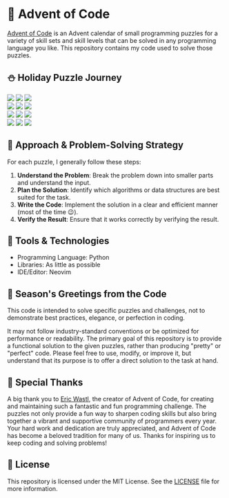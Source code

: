 # :santa: Advent of Code

[Advent of Code](https://adventofcode.com) is an Advent calendar of small programming puzzles for a variety of skill sets and skill levels that can be solved in any programming language you like. This repository contains my code used to solve those puzzles.

## :snowman: Holiday Puzzle Journey

![](https://img.shields.io/badge/advent_of_code-2024-FC4C02?logo=adventofcode)
![](https://img.shields.io/badge/days%20completed-02-FC4C02)
![](https://img.shields.io/badge/stars%20⭐-04-FC4C02)\
![](https://img.shields.io/badge/advent_of_code-2023-FC4C02?logo=adventofcode)
![](https://img.shields.io/badge/days%20completed-25-FC4C02)
![](https://img.shields.io/badge/stars%20⭐-50-FC4C02)\
![](https://img.shields.io/badge/advent_of_code-2022-FC4C02?logo=adventofcode)
![](https://img.shields.io/badge/days%20completed-10-FC4C02)
![](https://img.shields.io/badge/stars%20⭐-20-FC4C02)\
![](https://img.shields.io/badge/advent_of_code-2021-FC4C02?logo=adventofcode)
![](https://img.shields.io/badge/days%20completed-2.5-FC4C02)
![](https://img.shields.io/badge/stars%20⭐-05-FC4C02)

## :dart: Approach & Problem-Solving Strategy
For each puzzle, I generally follow these steps:

1. **Understand the Problem**: Break the problem down into smaller parts and understand the input.
2. **Plan the Solution**: Identify which algorithms or data structures are best suited for the task.
3. **Write the Code**: Implement the solution in a clear and efficient manner (most of the time :wink:).
4. **Verify the Result**: Ensure that it works correctly by verifying the result.

## :wrench: Tools & Technologies
- Programming Language: Python
- Libraries: As little as possible
- IDE/Editor: Neovim

## :gift: Season's Greetings from the Code

This code is intended to solve specific puzzles and challenges,
not to demonstrate best practices, elegance, or perfection in coding.

It may not follow industry-standard conventions or be optimized for
performance or readability. The primary goal of this repository is
to provide a functional solution to the given puzzles, rather than
producing "pretty" or "perfect" code. Please feel free to use, modify,
or improve it, but understand that its purpose is to offer a direct
solution to the task at hand.

## :tada: Special Thanks
A big thank you to [Eric Wastl](https://github.com/topaz), the creator of Advent of Code, for creating and maintaining such a fantastic and fun programming challenge. The puzzles not only provide a fun way to sharpen coding skills but also bring together a vibrant and supportive community of programmers every year. Your hard work and dedication are truly appreciated, and Advent of Code has become a beloved tradition for many of us. Thanks for inspiring us to keep coding and solving problems!

## :ledger: License
This repository is licensed under the MIT License. See the [LICENSE](./LICENSE) file for more information.

